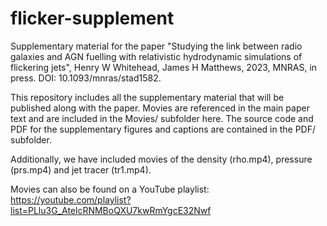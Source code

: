 # flicker-supplement
Supplementary material for the paper "Studying the link between radio galaxies and AGN fuelling with relativistic hydrodynamic simulations of flickering jets", Henry W Whitehead, James H Matthews, 2023, MNRAS, in press. DOI: 10.1093/mnras/stad1582. 

This repository includes all the supplementary material that will be published along with the paper. Movies are referenced in the main paper text and are included in the Movies/ subfolder here. The source code and PDF for the supplementary figures and captions are contained in the PDF/ subfolder.

Additionally, we have included movies of the density (rho.mp4), pressure (prs.mp4) and jet tracer (tr1.mp4). 

Movies can also be found on a YouTube playlist: https://youtube.com/playlist?list=PLlu3G_AtelcRNMBoQXU7kwRmYgcE32Nwf
